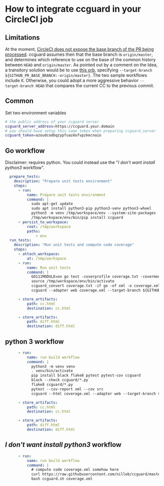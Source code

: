 # How to integrate ccguard in your CircleCI job

## Limitations

At the moment, [CircleCI does not expose the base branch of the PR being processed](https://ideas.circleci.com/ideas/CCI-I-894).
ccguard assumes then that the base branch is `origin/master`, and determines which reference to use on the base of the common history between `HEAD` and `origin/master`.
As pointed out by a comment on the Idea, a transitory solution would be to use [this orb](https://github.com/NarrativeScience/circleci-orb-ghpr), specifying `--target-branch ${GITHUB_PR_BASE_BRANCH:-origin/master}`. The two sample workflows include it.
Otherwise, you could adopt a more aggressive behavior `--target-branch HEAD` that compares the current CC to the previous commit.

## Common

Set two environment variables

```sh
# the public address of your ccguard server
ccguard_server_address=https://ccguard.your.domain
# you should have setup this same token when preparing ccguard_server
ccguard_token=azoudcodbqzypfuazêofvpzkecnaio
```

## Go workflow

Disclaimer: requires python. You could instead use the "_I don't want install python3_ workflow".

```yaml
  prepare_tests:
    description: "Prepare unit tests environment"
    steps:
      - run:
          name: Prepare unit tests environment
          command: |
            sudo apt-get update
            sudo apt install python3-pip python3-venv python3-wheel
            python3 -m venv /tmp/workspace/env --system-site-packages
            /tmp/workspace/env/bin/pip install ccguard
      - persist_to_workspace:
          root: /tmp/workspace
          paths:
              - env
  run_tests:
    description: "Run unit tests and compute code coverage"
    steps:
      - attach_workspace:
          at: /tmp/workspace
      - run:
          name: Run unit tests
          command: |
            GO111MODULE=on go test -coverprofile coverage.txt -covermode=count -coverpkg=github.com/nilleb/fsevents/... ./...
            source /tmp/workspace/env/bin/activate
            ccguard_convert coverage.txt -if go -of xml -o coverage.xml
            ccguard --adapter web coverage.xml --target-branch ${GITHUB_PR_BASE_BRANCH:-origin/master} --branch ${CIRCLE_BRANCH}

      - store_artifacts:
          path: cc.html
          destination: cc.html

      - store_artifacts:
          path: diff.html
          destination: diff.html
```

## python 3 workflow

```yaml
      - run:
          name: run build workflow
          command: |
            python3 -m venv venv
            . venv/bin/activate
            pip install black flake8 pytest pytest-cov ccguard
            black --check ccguard/*.py
            flake8 ccguard/*.py
            pytest --cov-report xml --cov src
            ccguard --html coverage.xml --adapter web --target-branch ${GITHUB_PR_BASE_BRANCH:-origin/master}

      - store_artifacts:
          path: cc.html
          destination: cc.html

      - store_artifacts:
          path: diff.html
          destination: diff.html
```

## _I don't want install python3_ workflow

```yaml
      - run:
          name: run build workflow
          command: |
            # compute code coverage.xml somehow here
            curl https://raw.githubusercontent.com/nilleb/ccguard/master/ccguard/ccguard.sh -o ccguard.sh
            bash ccguard.sh coverage.xml
```
